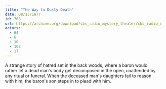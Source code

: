 ```yaml
---
title: "The Way to Dusty Death"
date: 09/13/1977
id: 708
url: https://archive.org/download/cbs_radio_mystery_theater/cbs_radio_mystery_theater-0701-0750.zip/cbs_radio_mystery_theater-0701-0750%2Fcbsrmt_0708_the_way_to_dusty_death.mp3
actors:
  - 64
  - 6
  - 10
  - 102
  - 17
---
```

A strange story of hatred set in the back woods, where a baron would rather let a dead man's body get decomposed in the open, unattended by any ritual or funeral. When the deceased man's daughters fail to reason with him, the baron's son steps in to plead with him.